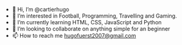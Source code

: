 - 👋 Hi, I’m @cartierhugo
- 👀 I’m interested in Football, Programming, Travelling and Gaming.
- 🌱 I’m currently learning HTML, CSS, JavaScript and Python
- 💞️ I’m looking to collaborate on anything simple for an beginner
- 📫 How to reach me hugofuerst2007@gmail.com

<!---
cartierhugo/cartierhugo is a ✨ special ✨ repository because its `README.md` (this file) appears on your GitHub profile.
You can click the Preview link to take a look at your changes.
--->
